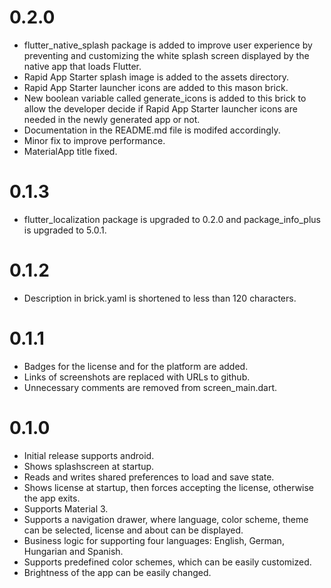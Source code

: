 # 0.2.0

- flutter_native_splash package is added to improve user experience by preventing and
customizing the white splash screen displayed by the native app that loads Flutter.
- Rapid App Starter splash image is added to the assets directory.
- Rapid App Starter launcher icons are added to this mason brick.
- New boolean variable called generate_icons is added to this brick to allow the
developer decide if Rapid App Starter launcher icons are needed in the newly
generated app or not.
- Documentation in the README.md file is modifed accordingly.
- Minor fix to improve performance.
- MaterialApp title fixed.

# 0.1.3

- flutter_localization package is upgraded to 0.2.0 and package_info_plus is upgraded to 5.0.1.

# 0.1.2

- Description in brick.yaml is shortened to less than 120 characters.

# 0.1.1

- Badges for the license and for the platform are added.
- Links of screenshots are replaced with URLs to github.
- Unnecessary comments are removed from screen_main.dart.

# 0.1.0

- Initial release supports android.
- Shows splashscreen at startup.
- Reads and writes shared preferences to load and save state.
- Shows license at startup, then forces accepting the license, otherwise the app exits.
- Supports Material 3.
- Supports a navigation drawer, where language, color scheme, theme can be selected, license and about can be displayed. 
- Business logic for supporting four languages: English, German, Hungarian and Spanish.
- Supports predefined color schemes, which can be easily customized.
- Brightness of the app can be easily changed.
